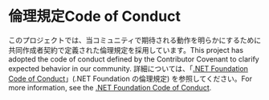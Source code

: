 # <a name="code-of-conduct"></a><span data-ttu-id="51a07-101">倫理規定</span><span class="sxs-lookup"><span data-stu-id="51a07-101">Code of Conduct</span></span>

<span data-ttu-id="51a07-102">このプロジェクトでは、当コミュニティで期待される動作を明らかにするために共同作成者契約で定義された倫理規定を採用しています。</span><span class="sxs-lookup"><span data-stu-id="51a07-102">This project has adopted the code of conduct defined by the Contributor Covenant to clarify expected behavior in our community.</span></span>
<span data-ttu-id="51a07-103">詳細については、「[.NET Foundation Code of Conduct](https://dotnetfoundation.org/code-of-conduct)」(.NET Foundation の倫理規定) を参照してください。</span><span class="sxs-lookup"><span data-stu-id="51a07-103">For more information, see the [.NET Foundation Code of Conduct](https://dotnetfoundation.org/code-of-conduct).</span></span>
